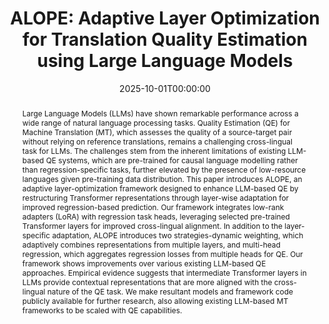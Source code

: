 ---
title: "ALOPE: Adaptive Layer Optimization for Translation Quality Estimation using Large Language Models"
date: 2025-10-01T00:00:00
authors: ["Archchana Sindhujan", "Shenbin Qian", "Chan Chi Chun Matthew", "Constantin Orăsan", "Diptesh Kanojia"]
publication_types: ["1"]
abstract: "Large Language Models (LLMs) have shown remarkable performance across a wide range of natural language processing tasks. Quality Estimation (QE) for Machine Translation (MT), which assesses the quality of a source-target pair without relying on reference translations, remains a challenging cross-lingual task for LLMs. The challenges stem from the inherent limitations of existing LLM-based QE systems, which are pre-trained for causal language modelling rather than regression-specific tasks, further elevated by the presence of low-resource languages given pre-training data distribution. This paper introduces ALOPE, an adaptive layer-optimization framework designed to enhance LLM-based QE by restructuring Transformer representations through layer-wise adaptation for improved regression-based prediction. Our framework integrates low-rank adapters (LoRA) with regression task heads, leveraging selected pre-trained Transformer layers for improved cross-lingual alignment. In addition to the layer-specific adaptation, ALOPE introduces two strategies-dynamic weighting, which adaptively combines representations from multiple layers, and multi-head regression, which aggregates regression losses from multiple heads for QE. Our framework shows improvements over various existing LLM-based QE approaches. Empirical evidence suggests that intermediate Transformer layers in LLMs provide contextual representations that are more aligned with the cross-lingual nature of the QE task. We make resultant models and framework code publicly available for further research, also allowing existing LLM-based MT frameworks to be scaled with QE capabilities."
featured: true
publication: "*Proceedings of the 2nd Conference on Language Modeling*"
url_pdf: "https://arxiv.org/abs/2508.07484"
url_preprint: "https://arxiv.org/abs/2508.07484"
url_code: "https://github.com/surrey-nlp/ALOPE"
url_dataset: "https://huggingface.co/collections/surrey-nlp/alope-models"
url_poster: "files/poster-colm-25-alope.pdf"
url_slides: "files/NLPCafe-ALOPE.pdf"
tags: ["quality estimation", "machine translation", "LLMs", "layer optimization", "low-resource languages"]
---
